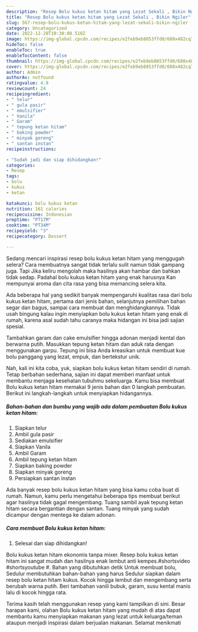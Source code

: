```yaml
---
description: "Resep Bolu kukus ketan hitam yang Lezat Sekali , Bikin Ngiler"
title: "Resep Bolu kukus ketan hitam yang Lezat Sekali , Bikin Ngiler"
slug: 567-resep-bolu-kukus-ketan-hitam-yang-lezat-sekali-bikin-ngiler
category: Uncategorized
date: 2022-12-28T10:30:08.518Z
image: https://img-global.cpcdn.com/recipes/e2feb9eb8853ffd0/680x482cq70/bolu-kukus-ketan-hitam-foto-resep-utama.jpg
hideToc: false
enableToc: true
enableTocContent: false
thumbnail: https://img-global.cpcdn.com/recipes/e2feb9eb8853ffd0/680x482cq70/bolu-kukus-ketan-hitam-foto-resep-utama.jpg
cover: https://img-global.cpcdn.com/recipes/e2feb9eb8853ffd0/680x482cq70/bolu-kukus-ketan-hitam-foto-resep-utama.jpg
author: Admin
authorAv: notfound
ratingvalue: 4.8
reviewcount: 24
recipeingredient:
- " telur"
- " gula pasir"
- " emulsifier"
- " Vanila"
- " Garam"
- " tepung ketan hitam"
- " baking powder"
- " minyak goreng"
- " santan instan"
recipeinstructions:

- "Sudah jadi dan siap dihidangkan!"
categories:
- Resep
tags:
- bolu
- kukus
- ketan

katakunci: bolu kukus ketan 
nutrition: 161 calories
recipecuisine: Indonesian
preptime: "PT17M"
cooktime: "PT34M"
recipeyield: "3"
recipecategory: Dessert

---
```



Sedang mencari inspirasi resep bolu kukus ketan hitam yang menggugah selera? Cara membuatnya sangat tidak terlalu sulit namun tidak gampang juga. Tapi Jika keliru mengolah maka hasilnya akan hambar dan bahkan tidak sedap. Padahal bolu kukus ketan hitam yang enak harusnya Kan mempunyai aroma dan cita rasa yang bisa memancing selera kita.


Ada beberapa hal yang sedikit banyak mempengaruhi kualitas rasa dari bolu kukus ketan hitam, pertama dari jenis bahan, selanjutnya pemilihan bahan segar dan bagus, sampai cara membuat dan menghidangkannya. Tidak usah bingung kalau ingin menyiapkan bolu kukus ketan hitam yang enak di rumah, karena asal sudah tahu caranya maka hidangan ini bisa jadi sajian spesial.

Tambahkan garam dan cake emulsifier hingga adonan menjadi kental dan berwarna putih. Masukkan tepung ketan hitam dan aduk rata dengan menggunakan garpu. Tepung ini bisa Anda kreasikan untuk membuat kue bolu panggang yang lezat, empuk, dan bertekstur unik.


Nah, kali ini kita coba, yuk, siapkan bolu kukus ketan hitam sendiri di rumah. Tetap berbahan sederhana, sajian ini dapat memberi manfaat untuk membantu menjaga kesehatan tubuhmu sekeluarga. Kamu bisa membuat Bolu kukus ketan hitam memakai 9 jenis bahan dan 0 langkah pembuatan. Berikut ini langkah-langkah untuk menyiapkan hidangannya.

<!--inarticleads1-->

##### Bahan-bahan dan bumbu yang wajib ada dalam pembuatan Bolu kukus ketan hitam:

1. Siapkan  telur
1. Ambil  gula pasir
1. Sediakan  emulsifier
1. Siapkan  Vanila
1. Ambil  Garam
1. Ambil  tepung ketan hitam
1. Siapkan  baking powder
1. Siapkan  minyak goreng
1. Persiapkan  santan instan


Ada banyak resep bolu kukus ketan hitam yang bisa kamu coba buat di rumah. Namun, kamu perlu mengetahui beberapa tips membuat berikut agar hasilnya tidak gagal mengembang. Tuang sambil ayak tepung ketan hitam secara bergantian dengan santan. Tuang minyak yang sudah dicampur dengan mentega ke dalam adonan. 

<!--inarticleads2-->

##### Cara membuat Bolu kukus ketan hitam:


1. Selesai dan siap dihidangkan!

Bolu kukus ketan hitam ekonomis tanpa mixer. Resep bolu kukus ketan hitam ini sangat mudah dan hasilnya enak lembut anti kempes.#shortsvideo #shortsyoutube #. Bahan yang dibutuhkan detik Untuk membuat bolu, Sedulur membutuhkan bahan-bahan yang harus Sedulur siapkan dalam resep bolu ketan hitam kukus. Kocok hingga lembut dan mengembang serta berubah warna putih. Beri tambahan vanili bubuk, garam, susu kental manis lalu di kocok hingga rata. 

Terima kasih telah menggunakan resep yang kami tampilkan di sini. Besar harapan kami, olahan Bolu kukus ketan hitam yang mudah di atas dapat membantu kamu menyiapkan makanan yang lezat untuk keluarga/teman ataupun menjadi inspirasi dalam berjualan makanan. Selamat menikmati
